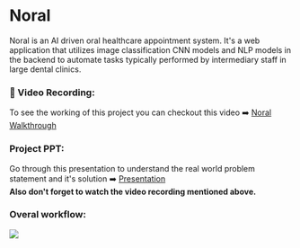 # Noral
Noral is an AI driven oral healthcare appointment system. It's a web application that utilizes image classification CNN models and NLP models in the backend to automate tasks typically performed by intermediary staff in large dental clinics.

### 🎥 Video Recording:
To see the working of this project you can checkout this video ➡️ [Noral Walkthrough](https://drive.google.com/file/d/1MZ5s4q2UaHbkCdMW069P23HlBUsFhwl6/view?usp=sharing)

### Project PPT:
Go through this presentation to understand the real world problem statement and it's solution ➡️ [Presentation](https://www.canva.com/design/DAGrok7CTHk/0eUHwfpAI9X-KzyUkecNCQ/view?utm_content=DAGrok7CTHk&utm_campaign=designshare&utm_medium=link2&utm_source=uniquelinks&utlId=haa1e633909)  
**Also don't forget to watch the video recording mentioned above.**

### Overal workflow:
<img src="https://drive.google.com/file/d/1wiUBw4eZD5K76ordNcpR2LDWaftNF4yx/view">

